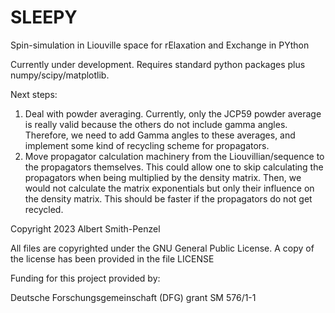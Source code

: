 # SLEEPY
Spin-simulation in Liouville space for rElaxation and Exchange in PYthon

Currently under development. Requires standard python packages plus numpy/scipy/matplotlib.

Next steps:
1) Deal with powder averaging. Currently, only the JCP59 powder average is really valid because the others do not include gamma angles.
Therefore, we need to add Gamma angles to these averages, and implement some kind of recycling scheme for propagators.
2) Move propagator calculation machinery from the Liouvillian/sequence to the propagators themselves. This could allow one to skip 
calculating the propagators when being multiplied by the density matrix. Then, we would not calculate the matrix exponentials but only 
their influence on the density matrix. This should be faster if the propagators do not get recycled.



Copyright 2023 Albert Smith-Penzel

All files are copyrighted under the GNU General Public License. A copy of the license has been provided in the file LICENSE

Funding for this project provided by:

Deutsche Forschungsgemeinschaft (DFG) grant SM 576/1-1
